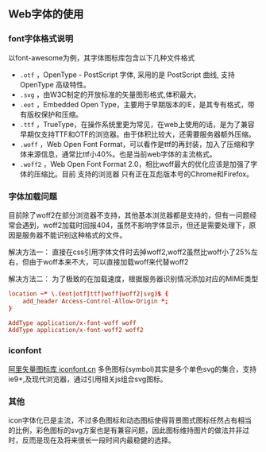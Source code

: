 ## Web字体的使用

### font字体格式说明

以font-awesome为例，其字体图标库包含以下几种文件格式

- `.otf` ，OpenType - PostScript 字体, 采用的是 PostScript 曲线, 支持 OpenType 高级特性。
- `.svg` ，由W3C制定的开放标准的矢量图形格式,体积最大。
- `.eot` ，Embedded Open Type，主要用于早期版本的IE，是其专有格式，带有版权保护和压缩。
- `.ttf` ，TrueType，在操作系统里更为常见，在web上使用的话，是为了兼容早期仅支持TTF和OTF的浏览器。由于体积比较大，还需要服务器额外压缩。
- `.woff` ，Web Open Font Format，可以看作是ttf的再封装，加入了压缩和字体来源信息，通常比ttf小40%。也是当前web字体的主流格式。
- `.woff2` ，Web Open Font Format 2.0，相比woff最大的优化应该是加强了字体的压缩比。目前 支持的浏览器 只有正在互彪版本号的Chrome和Firefox。

### 字体加载问题

目前除了woff2在部分浏览器不支持，其他基本浏览器都是支持的，但有一问题经常会遇到，woff2加载时回报404，虽然不影响字体显示，但还是需要处理下，原因是服务器不能识别这种格式的文件。

解决方法一：
直接在css引用字体文件时去掉woff2,woff2虽然比woff小了25%左右，但由于woff本来不大，可以直接加载woff来代替woff2

解决方法二：
为了极致的在加载速度，根据服务器识别情况添加对应的MIME类型
```conf
location ~* \.(eot|otf|ttf|woff|woff2|svg)$ {
    add_header Access-Control-Allow-Origin *;
}

AddType application/x-font-woff woff
AddType application/x-font-woff2 woff2
```

### iconfont

[阿里矢量图标库 iconfont.cn](http://www.iconfont.cn)
多色图标(symbol)其实是多个单色svg的集合，支持 ie9+,及现代浏览器，通过引用相关js组合svg图标。

### 其他

icon字体化已是主流，不过多色图标和动态图标使得背景图式图标任然占有相当的比例，彩色图标的svg方案也是有兼容问题，因此图标维持图片的做法并非过时，反而是现在及将来很长一段时间内最稳健的选择。
